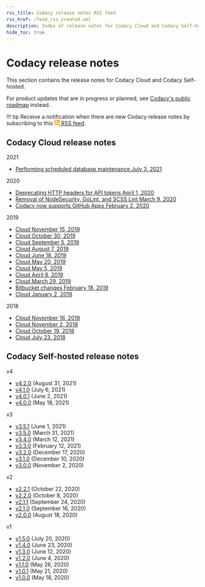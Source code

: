 ```yaml
---
rss_title: Codacy release notes RSS feed
rss_href: /feed_rss_created.xml
description: Index of release notes for Codacy Cloud and Codacy Self-hosted.
hide_toc: true
---
```


# Codacy release notes

This section contains the release notes for Codacy Cloud and Codacy Self-hosted.

For product updates that are in progress or planned, see [Codacy's public roadmap](https://roadmap.codacy.com) instead.

!!! tip
    Receive a notification when there are new Codacy release notes by subscribing to this [<img style="height: 1em;" src="../assets/images/icon-rss-feed.svg" alt="Codacy release notes RSS feed"/> RSS feed](/feed_rss_created.xml).

## Codacy Cloud release notes

2021

- [Performing scheduled database maintenance July 3, 2021](cloud/cloud-2021-07-03-scheduled-db-maintenance.md)

2020

- [Deprecating HTTP headers for API tokens April 1, 2020](cloud/cloud-2020-04-01-deprecating-http-headers-for-api-tokens.md)
- [Removal of NodeSecurity, GoLint, and SCSS Lint March 9, 2020](cloud/cloud-2020-03-09-nodesecurity-golint-scsslint-removal.md)
- [Codacy now supports GitHub Apps February 2, 2020](cloud/cloud-2020-02-github-apps.md)

2019

- [Cloud November 15, 2019](cloud/cloud-2019-11-15.md)
- [Cloud October 30, 2019](cloud/cloud-2019-10-30.md)
- [Cloud September 5, 2019](cloud/cloud-2019-09-05.md)
- [Cloud August 7, 2019](cloud/cloud-2019-08-07.md)
- [Cloud June 18, 2019](cloud/cloud-2019-06-18.md)
- [Cloud May 20, 2019](cloud/cloud-2019-05-20.md)
- [Cloud May 5, 2019](cloud/cloud-2019-05-05.md)
- [Cloud April 8, 2019](cloud/cloud-2019-04-08.md)
- [Cloud March 29, 2019](cloud/cloud-2019-03-29.md)
- [Bitbucket changes February 18, 2019](cloud/cloud-2019-02-18-bitbucket-changes.md)
- [Cloud January 2, 2019](cloud/cloud-2019-01-02.md)

2018

- [Cloud November 16, 2018](cloud/cloud-2018-11-16.md)
- [Cloud November 2, 2018](cloud/cloud-2018-11-02.md)
- [Cloud October 19, 2018](cloud/cloud-2018-10-19.md)
- [Cloud July 23, 2018](cloud/cloud-2018-07-23.md)

## Codacy Self-hosted release notes

v4

-   [v4.2.0](self-hosted/self-hosted-v4.2.0.md) (August 31, 2021)
-   [v4.1.0](self-hosted/self-hosted-v4.1.0.md) (July 6, 2021)
-   [v4.0.1](self-hosted/self-hosted-v4.0.1.md) (June 2, 2021)
-   [v4.0.0](self-hosted/self-hosted-v4.0.0.md) (May 18, 2021)

v3

-   [v3.5.1](self-hosted/self-hosted-v3.5.1.md) (June 1, 2021)
-   [v3.5.0](self-hosted/self-hosted-v3.5.0.md) (March 31, 2021)
-   [v3.4.0](self-hosted/self-hosted-v3.4.0.md) (March 12, 2021)
-   [v3.3.0](self-hosted/self-hosted-v3.3.0.md) (February 12, 2021)
-   [v3.2.0](self-hosted/self-hosted-v3.2.0.md) (December 17, 2020)
-   [v3.1.0](self-hosted/self-hosted-v3.1.0.md) (December 10, 2020)
-   [v3.0.0](self-hosted/self-hosted-v3.0.0.md) (November 2, 2020)

v2

-   [v2.2.1](self-hosted/self-hosted-v2.2.1.md) (October 22, 2020)
-   [v2.2.0](self-hosted/self-hosted-v2.2.0.md) (October 8, 2020)
-   [v2.1.1](self-hosted/self-hosted-v2.1.1.md) (September 24, 2020)
-   [v2.1.0](self-hosted/self-hosted-v2.1.0.md) (September 16, 2020)
-   [v2.0.0](self-hosted/self-hosted-v2.0.0.md) (August 18, 2020)

v1

-   [v1.5.0](self-hosted/self-hosted-v1.5.0.md) (July 20, 2020)
-   [v1.4.0](self-hosted/self-hosted-v1.4.0.md) (June 23, 2020)
-   [v1.3.0](self-hosted/self-hosted-v1.3.0.md) (June 12, 2020)
-   [v1.2.0](self-hosted/self-hosted-v1.2.0.md) (June 4, 2020)
-   [v1.1.0](self-hosted/self-hosted-v1.1.0.md) (May 26, 2020)
-   [v1.0.1](self-hosted/self-hosted-v1.0.1.md) (May 21, 2020)
-   [v1.0.0](self-hosted/self-hosted-v1.0.0.md) (May 18, 2020)
